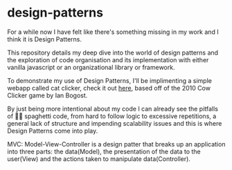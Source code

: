 # design-patterns
For a while now I have felt like there's something missing in my work and I think it is Design Patterns.

This repository details my deep dive into the world of design patterns and the exploration of code organisation and its implementation with either vanilla javascript or an organizational library or framework.

To demonstrate my use of Design Patterns, I'll be implimenting a simple webapp called cat clicker, check it out [here](https://zion-cat-clicker.netlify.app), based off of the 2010 Cow Clicker game by Ian Bogost.

By just being more intentional about my code I can already see the pitfalls of 🍝🍝 spaghetti code, from hard to follow logic to excessive repetitions, a general lack of structure and impending scalability issues and this is where Design Patterns come into play.

MVC: Model-View-Controller is a design patter that breaks up an application into three parts: the data(Model), the presentation of the data to the user(View) and the actions taken to manipulate data(Controller). 
